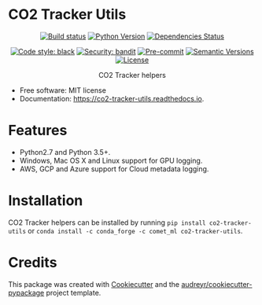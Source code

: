 # CO2 Tracker Utils


<div align="center">

[![Build status](https://github.com/comet-ml/co2-tracker-utils/workflows/build/badge.svg?branch=master&event=push)](https://github.com/comet-ml/co2-tracker-utils/actions?query=workflow%3Abuild)
[![Python Version](https://img.shields.io/pypi/pyversions/co2-tracker-utils.svg)](https://pypi.org/project/co2-tracker-utils/)
[![Dependencies Status](https://img.shields.io/badge/dependencies-up%20to%20date-brightgreen.svg)](https://github.com/comet-ml/co2-tracker-utils/pulls?utf8=%E2%9C%93&q=is%3Apr%20author%3Aapp%2Fdependabot)

[![Code style: black](https://img.shields.io/badge/code%20style-black-000000.svg)](https://github.com/psf/black)
[![Security: bandit](https://img.shields.io/badge/security-bandit-green.svg)](https://github.com/PyCQA/bandit)
[![Pre-commit](https://img.shields.io/badge/pre--commit-enabled-brightgreen?logo=pre-commit&logoColor=white)](https://github.com/comet-ml/co2-tracker-utils/blob/master/.pre-commit-config.yaml)
[![Semantic Versions](https://img.shields.io/badge/%F0%9F%9A%80-semantic%20versions-informational.svg)](https://github.com/comet-ml/co2-tracker-utils/releases)
[![License](https://img.shields.io/github/license/comet-ml/co2-tracker-utils)](https://github.com/comet-ml/co2-tracker-utils/blob/master/LICENSE)

CO2 Tracker helpers
</div>


-   Free software: MIT license
-   Documentation: <https://co2-tracker-utils.readthedocs.io>.

Features
========

-   Python2.7 and Python 3.5+.
-   Windows, Mac OS X and Linux support for GPU logging.
-   AWS, GCP and Azure support for Cloud metadata logging.


Installation
============

CO2 Tracker helpers can be installed by running `pip install co2-tracker-utils` or `conda install -c conda_forge -c comet_ml co2-tracker-utils`.

Credits
=======

This package was created with
[Cookiecutter](https://github.com/audreyr/cookiecutter) and the
[audreyr/cookiecutter-pypackage](https://github.com/audreyr/cookiecutter-pypackage)
project template.
